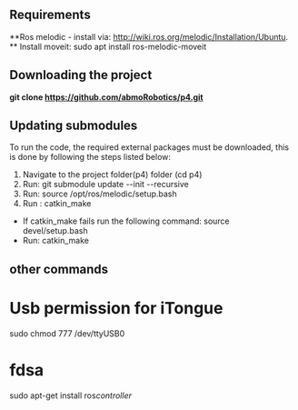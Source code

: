 ## Requirements
**Ros melodic - install via: http://wiki.ros.org/melodic/Installation/Ubuntu.
** Install moveit: sudo apt install ros-melodic-moveit
## Downloading the project
**git clone https://github.com/abmoRobotics/p4.git**
## Updating submodules
To run the code, the required external packages must be downloaded, this is done by following the steps listed below:
1. Navigate to the project folder(p4) folder (cd p4)
2. Run: git submodule update --init --recursive
3. Run: source /opt/ros/melodic/setup.bash
4. Run : catkin_make
  - If catkin_make fails run the following command: source devel/setup.bash
  - Run: catkin_make


## other commands
# Usb permission for iTongue
sudo chmod 777 /dev/ttyUSB0
# fdsa
sudo apt-get install ros*controller*
